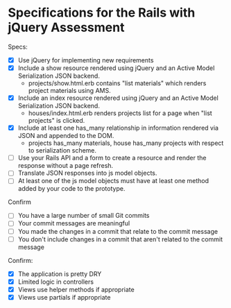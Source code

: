 # Specifications for the Rails with jQuery Assessment

Specs:
- [x] Use jQuery for implementing new requirements
- [x] Include a show resource rendered using jQuery and an Active Model Serialization JSON backend.
    - projects/show.html.erb contains "list materials" which renders project materials using AMS.
- [x] Include an index resource rendered using jQuery and an Active Model Serialization JSON backend.
    - houses/index.html.erb renders projects list for a page when "list projects" is clicked.
- [x] Include at least one has_many relationship in information rendered via JSON and appended to the DOM.
    - projects has_many materials, house has_many projects with respect to serialization scheme.
- [ ] Use your Rails API and a form to create a resource and render the response without a page refresh.
- [ ] Translate JSON responses into js model objects.
- [ ] At least one of the js model objects must have at least one method added by your code to the prototype.

Confirm
- [ ] You have a large number of small Git commits
- [ ] Your commit messages are meaningful
- [ ] You made the changes in a commit that relate to the commit message
- [ ] You don't include changes in a commit that aren't related to the commit message

Confirm:
- [x] The application is pretty DRY
- [x] Limited logic in controllers
- [x] Views use helper methods if appropriate
- [x] Views use partials if appropriate
